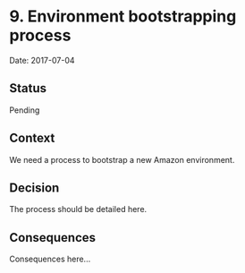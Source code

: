 # 9. Environment bootstrapping process

Date: 2017-07-04

## Status

Pending

## Context

We need a process to bootstrap a new Amazon environment.

## Decision

The process should be detailed here.

## Consequences

Consequences here...
